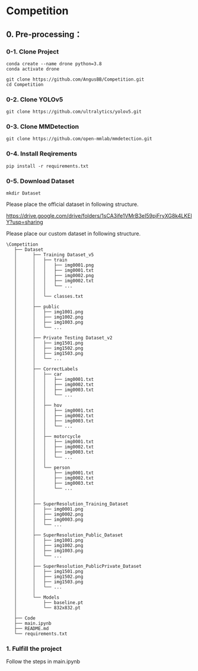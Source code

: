 # Competition

## 0. Pre-processing：

### 0-1. Clone Project

````
conda create --name drone python=3.8
conda activate drone

git clone https://github.com/AngusBB/Competition.git
cd Competition
````

### 0-2. Clone YOLOv5

````
git clone https://github.com/ultralytics/yolov5.git
````

### 0-3. Clone MMDetection

````
git clone https://github.com/open-mmlab/mmdetection.git
````

### 0-4. Install Reqirements

````
pip install -r requirements.txt
````

### 0-5. Download Dataset

````
mkdir Dataset
````

Please place the official dataset in following structure.

https://drive.google.com/drive/folders/1sCA3ife1VMrB3eI59pjFryXG8k4LKElY?usp=sharing

Please place our custom dataset in following structure.

````
\Competition
   ├── Dataset
   │      ├── Training Dataset_v5
   │      │   ├── train
   │      │   │   ├── img0001.png
   │      │   │   ├── img0001.txt
   │      │   │   ├── img0002.png
   │      │   │   ├── img0002.txt
   │      │   │   └── ...
   │      │   │
   │      │   └── classes.txt
   │      │
   │      ├── public
   │      │   ├── img1001.png
   │      │   ├── img1002.png
   │      │   ├── img1003.png
   │      │   └── ...
   │      │
   │      ├── Private Testing Dataset_v2
   │      │   ├── img1501.png
   │      │   ├── img1502.png
   │      │   ├── img1503.png
   │      │   └── ...
   │      │
   │      ├── CorrectLabels
   │      │   ├── car
   │      │   │   ├── img0001.txt
   │      │   │   ├── img0002.txt
   │      │   │   ├── img0003.txt
   │      │   │   └── ...
   │      │   │   
   │      │   ├── hov
   │      │   │   ├── img0001.txt
   │      │   │   ├── img0002.txt
   │      │   │   ├── img0003.txt
   │      │   │   └── ...
   │      │   │   
   │      │   ├── motorcycle
   │      │   │   ├── img0001.txt
   │      │   │   ├── img0002.txt
   │      │   │   ├── img0003.txt
   │      │   │   └── ...
   │      │   │   
   │      │   └── person
   │      │       ├── img0001.txt
   │      │       ├── img0002.txt
   │      │       ├── img0003.txt
   │      │       └── ...
   │      │   
   │      │
   │      ├── SuperResolution_Training_Dataset
   │      │   ├── img0001.png
   │      │   ├── img0002.png
   │      │   ├── img0003.png
   │      │   └── ...
   │      │
   │      ├── SuperResolution_Public_Dataset
   │      │   ├── img1001.png
   │      │   ├── img1002.png
   │      │   ├── img1003.png
   │      │   └── ...
   │      │
   │      ├── SuperResolution_PublicPrivate_Dataset
   │      │   ├── img1501.png
   │      │   ├── img1502.png
   │      │   ├── img1503.png
   │      │   └── ...
   │      │
   │      └── Models
   │          ├── baseline.pt
   │          └── 832x832.pt
   │   
   ├── Code
   ├── main.ipynb
   ├── README.md
   └── requirements.txt
````

### 1. Fulfill the project
Follow the steps in main.ipynb
